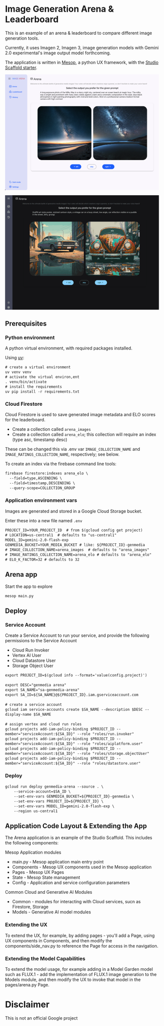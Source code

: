 # Image Generation Arena & Leaderboard

This is an example of an arena & leaderboard to compare different image generation tools.

Currently, it uses Imagen 2, Imagen 3, image generation models with Gemini 2.0 experimental's image output model forthcoming.

The application is written in [Mesop](https://google.github.io/mesop/), a python UX framework, with the [Studio Scaffold starter](https://github.com/ghchinoy/studio-scaffold).


![](./assets/arena_view.png)

![](./assets/latest-small.gif)


## Prerequisites



### Python environment

A python virtual environment, with required packages installed.

Using [uv](https://github.com/astral-sh/uv):

```
# create a virtual environment
uv venv venv
# activate the virtual environ,ent
. venv/bin/activate
# install the requirements
uv pip install -r requirements.txt
```

### Cloud Firestore

Cloud Firestore is used to save generated image metadata and ELO scores for the leaderboard.

* Create a collection called `arena_images` 
* Create a collection called `arena_elo`; this collection will require an index (type asc, timestamp desc)

These can be changed this via .env var `IMAGE_COLLECTION_NAME` and `IMAGE_RATINGS_COLLECTION_NAME`, respectively; see below.

To create an index via the firebase command line tools:

```
firebase firestore:indexes arena_elo \
  --field=type,ASCENDING \
  --field=timestamp,DESCENDING \
  --query-scope=COLLECTION_GROUP
```


### Application environment vars

Images are generated and stored in a Google Cloud Storage bucket.

Enter these into a new file named `.env`

```
PROJECT_ID=YOUR_PROJECT_ID  # from $(gcloud config get project)
# LOCATION=us-central1  # defaults to "us-central1"
MODEL_ID=gemini-2.0-flash-exp
GENMEDIA_BUCKET=YOUR_MEDIA_BUCKET # like: ${PROJECT_ID}-genmedia
# IMAGE_COLLECTION_NAME=arena_images  # defaults to "arena_images"
# IMAGE_RATINGS_COLLECTION_NAME=arena_elo # defaults to "arena_elo"
# ELO_K_FACTOR=32 # defaults to 32
```


## Arena app

Start the app to explore

```
mesop main.py
```


## Deploy


### Service Account
Create a Service Account to run your service, and provide the following permissions to the Service Account

* Cloud Run Invoker
* Vertex AI User
* Cloud Datastore User
* Storage Object User

```
export PROJECT_ID=$(gcloud info --format='value(config.project)')

export DESC="genmedia arena"
export SA_NAME="sa-genmedia-arena"
export SA_ID=${SA_NAME}@${PROJECT_ID}.iam.gserviceaccount.com

# create a service account
gcloud iam service-accounts create $SA_NAME --description $DESC --display-name $SA_NAME

# assign vertex and cloud run roles
gcloud projects add-iam-policy-binding $PROJECT_ID --member="serviceAccount:${SA_ID}" --role "roles/run.invoker"
gcloud projects add-iam-policy-binding $PROJECT_ID --member="serviceAccount:${SA_ID}" --role "roles/aiplatform.user"
gcloud projects add-iam-policy-binding $PROJECT_ID --member="serviceAccount:${SA_ID}" --role "roles/storage.objectUser"
gcloud projects add-iam-policy-binding $PROJECT_ID --member="serviceAccount:${SA_ID}" --role "roles/datastore.user"
```

### Deploy

```
gcloud run deploy genmedia-arena --source . \
    --service-account=$SA_ID \
    --set-env-vars GENMEDIA_BUCKET=${PROJECT_ID}-genmedia \
    --set-env-vars PROJECT_ID=${PROJECT_ID} \
    --set-env-vars MODEL_ID=gemini-2.0-flash-exp \
    --region us-central1
```

## Application Code Layout & Extending the App 

The Arena application is an example of the Studio Scaffold. This includes the following components:

Mesop Application modules

* main.py - Mesop application main entry point
* Components - Mesop UX components used in the Mesop application
* Pages - Mesop UX Pages
* State - Mesop State management
* Config - Application and service configuration parameters

Common Cloud and Generative AI Modules

* Common - modules for interacting with Cloud services, sucn as Firestore, Storage
* Models - Generative AI model modules


### Extending the UX

To extend the UX, for example, by adding pages - you'll add a Page, using UX components in Components, and then modify the components/side_nav.py to reference the Page for access in the navigation.

### Extending the Model Capabilities

To extend the model usage, for example adding in a Model Garden model such as FLUX.1 - add the implementation of FLUX.1 image generation to the Models module, and then modify the UX to invoke that model in the pages/arena.py Page.


# Disclaimer

This is not an official Google project
